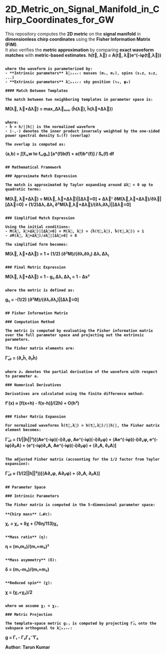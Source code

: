 # 2D_Metric_on_Signal_Manifold_in_Chirp_Coordinates_for_GW

This repository computes the **2D metric** on the **signal manifold** in **dimensionless chirp coordinates** using the **Fisher Information Matrix (FIM)**.  
It also verifies the **metric approximation** by comparing **exact waveform matches** with **metric-based estimates**.
<b>
h(t⃗, λ⃗) = A(t⃗, λ⃗)e^(-iφ(t⃗,λ⃗))
```

where the waveform is parameterized by:
- **Intrinsic parameters** λ⃗ᵢₙₜᵣ: masses (m₁, m₂), spins (s₁z, s₂z, ...)
- **Extrinsic parameters** λ⃗ₑₓₜᵣ: sky position (ι₀, φ₀)

#### Match Between Templates

The match between two neighboring templates in parameter space is:
```
M(λ⃗, λ⃗+Δλ⃗) = max_Δλ⃗ₑₓₜᵣ ⟨ĥ(λ⃗), ĥ(λ⃗+Δλ⃗)⟩
```

where:
- ĥ = h/||h|| is the normalized waveform
- ⟨·,·⟩ denotes the inner product inversely weighted by the one-sided power spectral density Sₕ(f) (overlap)

The overlap is computed as:
```
⟨a,b⟩ = ∫[fₗₒw to fₕᵢgₕ] [a*(f)b(f) + a(f)b*(f)] / Sₕ(f) df
```

## Mathematical Framework

### Approximate Match Expression

The match is approximated by Taylor expanding around Δλ⃗ = 0 up to quadratic terms:
```
M(λ⃗, λ⃗+Δλ⃗) = M(λ⃗, λ⃗+Δλ⃗)|[Δλ⃗=0] + Δλ⃗ᵀ ∂M(λ⃗,λ⃗+Δλ⃗)/∂λ⃗|[Δλ⃗=0] + (1/2)Δλᵢ Δλⱼ ∂²M(λ⃗,λ⃗+Δλ⃗)/(∂λᵢ∂λⱼ)|[Δλ⃗=0]
```

### Simplified Match Expression

Using the initial conditions:
- M(λ⃗, λ⃗+Δλ⃗)|[Δλ⃗=0] = M(λ⃗, λ⃗) = ⟨ĥ(t⃗,λ⃗), ĥ(t⃗,λ⃗)⟩ = 1
- ∂M(λ⃗, λ⃗+Δλ⃗)/∂λ⃗|[Δλ⃗=0] = 0

The simplified form becomes:
```
M(λ⃗, λ⃗+Δλ⃗) = 1 + (1/2) (∂²M)/(∂λᵢ∂λⱼ) Δλᵢ Δλⱼ
```

### Final Metric Expression
```
M(λ⃗, λ⃗+Δλ⃗) = 1 - gᵢⱼ Δλᵢ Δλⱼ = 1 - Δs²
```

where the metric is defined as:
```
gᵢⱼ = -(1/2) (∂²M)/(∂λᵢ∂λⱼ)|[Δλ⃗=0]
```

## Fisher Information Matrix

### Computation Method

The metric is computed by evaluating the Fisher information matrix over the full parameter space and projecting out the extrinsic parameters.

The Fisher matrix elements are:
```
Γ̃ₐᵦ = ⟨∂ₐĥ, ∂ᵦĥ⟩
```

where ∂ₐ denotes the partial derivative of the waveform with respect to parameter a.

### Numerical Derivatives

Derivatives are calculated using the finite difference method:
```
f'(x) ≈ [f(x+h) - f(x-h)]/(2h) + O(h²)
```

### Fisher Matrix Expansion

For normalized waveforms ĥ(t⃗,λ⃗) = h(t⃗,λ⃗)/||h||, the Fisher matrix element becomes:
```
Γ̃ₐᵦ = (1/||h||²)[⟨Ae^(-iφ)(-i)∂ₐφ, Ae^(-iφ)(-i)∂ᵦφ⟩
                  + ⟨Ae^(-iφ)(-i)∂ₐφ, e^(-iφ)∂ᵦA⟩
                  + ⟨e^(-iφ)∂ₐA, Ae^(-iφ)(-i)∂ᵦφ⟩
                  + ⟨∂ₐA, ∂ᵦA⟩]
```

The adjusted Fisher matrix (accounting for the 1/2 factor from Taylor expansion):
```
Γ̃ₐᵦ ≈ (1/(2||h||²))[⟨A∂ₐφ, A∂ᵦφ⟩ + ⟨∂ₐA, ∂ᵦA⟩]
```

## Parameter Space

### Intrinsic Parameters

The Fisher matrix is computed in the 5-dimensional parameter space:

**Chirp mass** (ℳc):
```
χᵣ = χₛ + δχ + (76η/113)χₛ
```

**Mass ratio** (η):
```
η = (m₁m₂)/(m₁+m₂)²
```

**Mass asymmetry** (δ):
```
δ = (m₁-m₂)/(m₁+m₂)
```

**Reduced spin** (χ):
```
χ = (χ₁+χ₂)/2
```

where we assume χ₁ = χ₂.

### Metric Projection

The template-space metric gᵢⱼ is computed by projecting Γ̃ₐᵦ onto the subspace orthogonal to λ⃗ₑₓₜᵣ:
```
g = Γ₁ - Γ₂Γ₃⁻¹Γ₄
<br>

**Author:** Tarun Kumar

